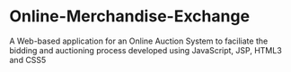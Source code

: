 # Online-Merchandise-Exchange
A Web-based application for an Online Auction System to faciliate the bidding and auctioning process developed using JavaScript, JSP, HTML3 and CSS5
